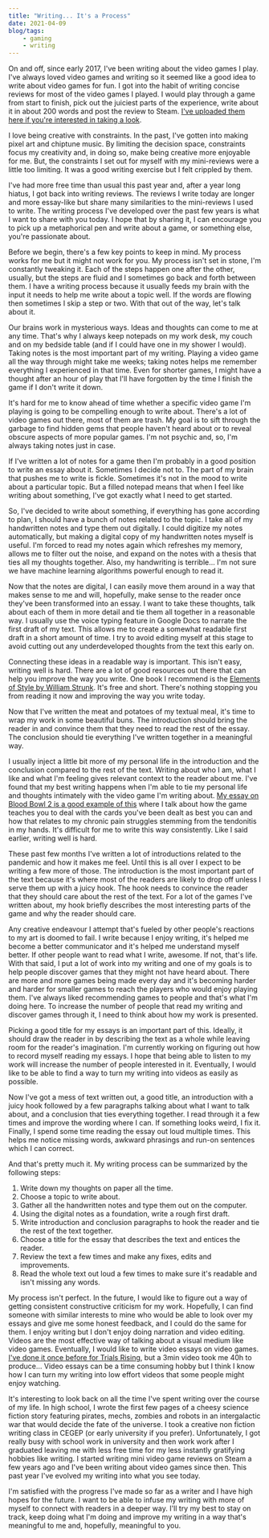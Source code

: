 ```yaml
---
title: "Writing... It's a Process"
date: 2021-04-09
blog/tags:
    - gaming
    - writing
---
```

On and off, since early 2017, I've been writing about the video games I play. I've always loved video games and writing so it seemed like a good idea to write about video games for fun. I got into the habit of writing concise reviews for most of the video games I played. I would play through a game from start to finish, pick out the juiciest parts of the experience, write about it in about 200 words and post the review to Steam. [I've uploaded them here if you're interested in taking a look](/reviews/).

I love being creative with constraints. In the past, I've gotten into making pixel art and chiptune music. By limiting the decision space, constraints focus my creativity and, in doing so, make being creative more enjoyable for me. But, the constraints I set out for myself with my mini-reviews were a little too limiting. It was a good writing exercise but I felt crippled by them.

I've had more free time than usual this past year and, after a year long hiatus, I got back into writing reviews. The reviews I write today are longer and more essay-like but share many similarities to the mini-reviews I used to write. The writing process I've developed over the past few years is what I want to share with you today. I hope that by sharing it, I can encourage you to pick up a metaphorical pen and write about a game, or something else, you're passionate about.

Before we begin, there's a few key points to keep in mind. My process works for me but it might not work for you. My process isn't set in stone, I'm constantly tweaking it. Each of the steps happen one after the other, usually, but the steps are fluid and I sometimes go back and forth between them. I have a writing process because it usually feeds my brain with the input it needs to help me write about a topic well. If the words are flowing then sometimes I skip a step or two. With that out of the way, let's talk about it.

Our brains work in mysterious ways. Ideas and thoughts can come to me at any time. That's why I always keep notepads on my work desk, my couch and on my bedside table (and if I could have one in my shower I would). Taking notes is the most important part of my writing. Playing a video game all the way through might take me weeks; taking notes helps me remember everything I experienced in that time. Even for shorter games, I might have a thought after an hour of play that I'll have forgotten by the time I finish the game if I don't write it down.

It's hard for me to know ahead of time whether a specific video game I'm playing is going to be compelling enough to write about. There's a lot of video games out there, most of them are trash. My goal is to sift through the garbage to find hidden gems that people haven't heard about or to reveal obscure aspects of more popular games. I'm not psychic and, so, I'm always taking notes just in case.

If I've written a lot of notes for a game then I'm probably in a good position to write an essay about it. Sometimes I decide not to. The part of my brain that pushes me to write is fickle. Sometimes it's not in the mood to write about a particular topic. But a filled notepad means that when I feel like writing about something, I've got exactly what I need to get started.

So, I've decided to write about something, if everything has gone according to plan, I should have a bunch of notes related to the topic. I take all of my handwritten notes and type them out digitally. I could digitize my notes automatically, but making a digital copy of my handwritten notes myself is useful. I'm forced to read my notes again which refreshes my memory, allows me to filter out the noise, and expand on the notes with a thesis that ties all my thoughts together. Also, my handwriting is terrible... I'm not sure we have machine learning algorithms powerful enough to read it.

Now that the notes are digital, I can easily move them around in a way that makes sense to me and will, hopefully, make sense to the reader once they've been transformed into an essay. I want to take these thoughts, talk about each of them in more detail and tie them all together in a reasonable way. I usually use the voice typing feature in Google Docs to narrate the first draft of my text. This allows me to create a somewhat readable first draft in a short amount of time. I try to avoid editing myself at this stage to avoid cutting out any underdeveloped thoughts from the text this early on.

Connecting these ideas in a readable way is important. This isn't easy, writing well is hard. There are a lot of good resources out there that can help you improve the way you write. One book I recommend is the [Elements of Style by William Strunk](http://www.gutenberg.org/ebooks/37134). It's free and short. There's nothing stopping you from reading it now and improving the way you write today.

Now that I've written the meat and potatoes of my textual meal, it's time to wrap my work in some beautiful buns. The introduction should bring the reader in and convince them that they need to read the rest of the essay. The conclusion should tie everything I've written together in a meaningful way.

I usually inject a little bit more of my personal life in the introduction and the conclusion compared to the rest of the text. Writing about who I am, what I like and what I'm feeling gives relevant context to the reader about me. I've found that my best writing happens when I'm able to tie my personal life and thoughts intimately with the video game I'm writing about. [My essay on Blood Bowl 2 is a good example of this](/blog/2019-05-07/) where I talk about how the game teaches you to deal with the cards you've been dealt as best you can and how that relates to my chronic pain struggles stemming from the tendonitis in my hands. It's difficult for me to write this way consistently. Like I said earlier, writing well is hard.

These past few months I've written a lot of introductions related to the pandemic and how it makes me feel. Until this is all over I expect to be writing a few more of those. The introduction is the most important part of the text because it's where most of the readers are likely to drop off unless I serve them up with a juicy hook. The hook needs to convince the reader that they should care about the rest of the text. For a lot of the games I've written about, my hook briefly describes the most interesting parts of the game and why the reader should care.

Any creative endeavour I attempt that's fueled by other people's reactions to my art is doomed to fail. I write because I enjoy writing, it's helped me become a better communicator and it's helped me understand myself better. If other people want to read what I write, awesome. If not, that's life. With that said, I put a lot of work into my writing and one of my goals is to help people discover games that they might not have heard about. There are more and more games being made every day and it's becoming harder and harder for smaller games to reach the players who would enjoy playing them. I've always liked recommending games to people and that's what I'm doing here. To increase the number of people that read my writing and discover games through it, I need to think about how my work is presented.

Picking a good title for my essays is an important part of this. Ideally, it should draw the reader in by describing the text as a whole while leaving room for the reader's imagination. I'm currently working on figuring out how to record myself reading my essays. I hope that being able to listen to my work will increase the number of people interested in it. Eventually, I would like to be able to find a way to turn my writing into videos as easily as possible.

Now I've got a mess of text written out, a good title, an introduction with a juicy hook followed by a few paragraphs talking about what I want to talk about, and a conclusion that ties everything together. I read through it a few times and improve the wording where I can. If something looks weird, I fix it. Finally, I spend some time reading the essay out loud multiple times. This helps me notice missing words, awkward phrasings and run-on sentences which I can correct.

And that's pretty much it. My writing process can be summarized by the following steps:

1. Write down my thoughts on paper all the time.
2. Choose a topic to write about.
3. Gather all the handwritten notes and type them out on the computer.
4. Using the digital notes as a foundation, write a rough first draft.
5. Write introduction and conclusion paragraphs to hook the reader and tie the rest of the text together.
6. Choose a title for the essay that describes the text and entices the reader.
7. Review the text a few times and make any fixes, edits and improvements.
7. Read the whole text out loud a few times to make sure it's readable and isn't missing any words.

My process isn't perfect. In the future, I would like to figure out a way of getting consistent constructive criticism for my work. Hopefully, I can find someone with similar interests to mine who would be able to look over my essays and give me some honest feedback, and I could do the same for them. I enjoy writing but I don't enjoy doing narration and video editing. Videos are the most effective way of talking about a visual medium like video games. Eventually, I would like to write video essays on video games. [I've done it once before for Trials Rising](/reviews/video-game/2019-03-13/), but a 3min video took me 40h to produce… Video essays can be a time consuming hobby but I think I know how I can turn my writing into low effort videos that some people might enjoy watching.

It's interesting to look back on all the time I've spent writing over the course of my life. In high school, I wrote the first few pages of a cheesy science fiction story featuring pirates, mechs, zombies and robots in an intergalactic war that would decide the fate of the universe. I took a creative non fiction writing class in CEGEP (or early university if you prefer). Unfortunately, I got really busy with school work in university and then work work after I graduated leaving me with less free time for my less instantly gratifying hobbies like writing. I started writing mini video game reviews on Steam a few years ago and I've been writing about video games since then. This past year I've evolved my writing into what you see today.

I'm satisfied with the progress I've made so far as a writer and I have high hopes for the future. I want to be able to infuse my writing with more of myself to connect with readers in a deeper way. I'll try my best to stay on track, keep doing what I'm doing and improve my writing in a way that's meaningful to me and, hopefully, meaningful to you.
